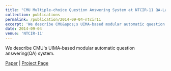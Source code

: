 ```yaml
---
title: "CMU Multiple-choice Question Answering System at NTCIR-11 QA-Lab"
collection: publications
permalink: /publication/2014-09-04-ntcir11
excerpt: 'We describe CMU&apos;s UIMA-based modular automatic question answering(QA) system.'
date: 2014-09-04
venue: 'NTCIR-11'
---
```

We describe CMU&apos;s UIMA-based modular automatic question answering(QA) system.

[Paper](https://hunterhector.github.io/files/papers/Wang,_Gee,_Nyberg_-_2014_-_Proceedings_of_the_11th_NTCIR_Conference.pdf) \| [Project Page](#)
